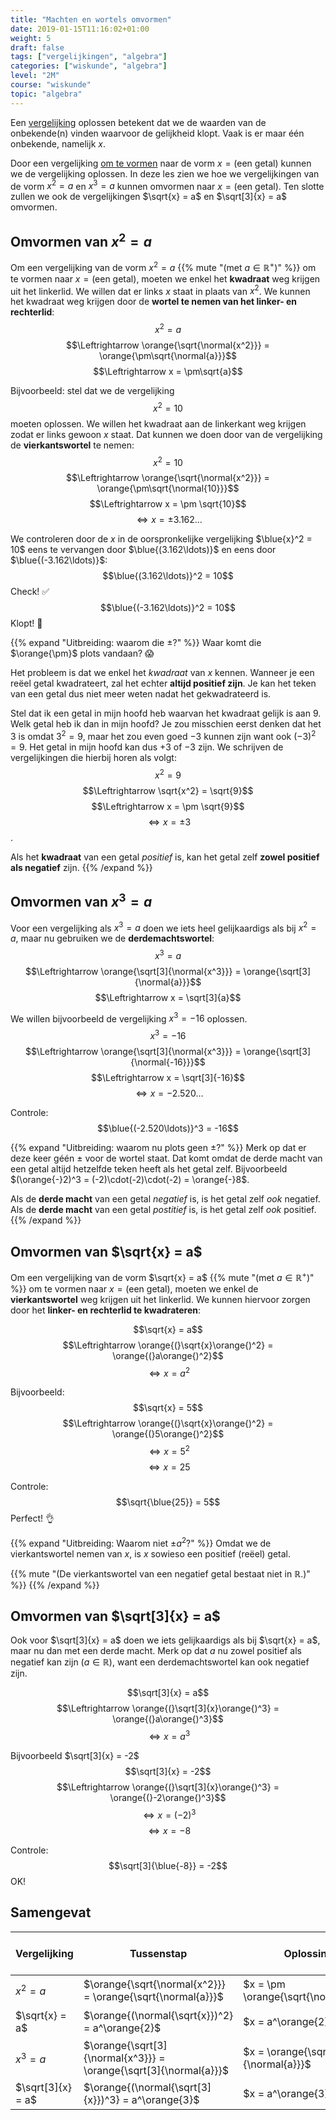 ```yaml
---
title: "Machten en wortels omvormen"
date: 2019-01-15T11:16:02+01:00
weight: 5
draft: false
tags: ["vergelijkingen", "algebra"]
categories: ["wiskunde", "algebra"]
level: "2M"
course: "wiskunde"
topic: "algebra"
---
```

Een [vergelijking](../intro) oplossen betekent dat we de waarden van de
onbekende(n) vinden waarvoor de gelijkheid klopt. Vaak is er maar één
onbekende, namelijk $x$.

Door een vergelijking [om te vormen](../omvormen) naar de vorm $x = \text{(een
getal)}$ kunnen we de vergelijking oplossen. In deze les zien we hoe we
vergelijkingen van de vorm $x^2 = a$ en $x^3 = a$ kunnen omvormen naar $x
= \text{(een getal)}$. Ten slotte zullen we ook de vergelijkingen $\sqrt{x} =
a$ en $\sqrt[3]{x} = a$ omvormen.

## Omvormen van $x^2 = a$
Om een vergelijking van de vorm $x^2 = a$ {{% mute "(met $a \in \mathbb{R}^+$)" %}} om te vormen naar $x = \text{(een getal)}$, moeten we enkel het **kwadraat** weg krijgen uit het linkerlid. We willen dat er links $x$ staat in plaats van $x^2$. We kunnen het kwadraat weg krijgen door de **wortel te nemen van het linker- en rechterlid**:
$$x^2 = a$$
$$\Leftrightarrow \orange{\sqrt{\normal{x^2}}} = \orange{\pm\sqrt{\normal{a}}}$$
$$\Leftrightarrow x = \pm\sqrt{a}$$

Bijvoorbeeld: stel dat we de vergelijking
$$x^2 = 10$$
moeten oplossen. We willen het kwadraat aan de linkerkant weg krijgen zodat er links gewoon $x$ staat. Dat kunnen we doen door van de vergelijking de **vierkantswortel** te nemen:
$$x^2 = 10$$
$$\Leftrightarrow \orange{\sqrt{\normal{x^2}}} = \orange{\pm\sqrt{\normal{10}}}$$
$$\Leftrightarrow x = \pm \sqrt{10}$$
$$\Leftrightarrow x = \pm 3.162\ldots$$


We controleren door de $x$ in de oorspronkelijke vergelijking $\blue{x}^2 = 10$ eens te vervangen door $\blue{(3.162\ldots)}$ en eens door $\blue{(-3.162\ldots)}$:
$$\blue{(3.162\ldots)}^2 = 10$$ Check! :white_check_mark:
$$\blue{(-3.162\ldots)}^2 = 10$$
Klopt! :facepunch:

{{% expand "Uitbreiding: waarom die $\pm$?" %}}
Waar komt die $\orange{\pm}$ plots vandaan? :scream:

Het probleem is dat we enkel het *kwadraat* van $x$ kennen. Wanneer je een
reëel getal kwadrateert, zal het echter **altijd positief zijn**. Je kan het
teken van een getal dus niet meer weten nadat het gekwadrateerd is.

Stel dat ik een getal in mijn hoofd heb waarvan het kwadraat gelijk is aan $9$.
Welk getal heb ik dan in mijn hoofd? Je zou misschien eerst denken dat het $3$
is omdat $3^2 = 9$, maar het zou even goed $-3$ kunnen zijn want ook
$(-3)^2=9$. Het getal in mijn hoofd kan dus $+3$ of $-3$ zijn. We schrijven de
vergelijkingen die hierbij horen als volgt:
$$x^2 = 9$$
$$\Leftrightarrow \sqrt{x^2} = \sqrt{9}$$
$$\Leftrightarrow x = \pm \sqrt{9}$$
$$\Leftrightarrow x=\pm 3$$.

Als het **kwadraat** van een getal *positief* is, kan het getal zelf **zowel
positief als negatief** zijn.
{{% /expand %}}

## Omvormen van $x^3 = a$
Voor een vergelijking als $x^3 = a$ doen we iets heel gelijkaardigs als bij
$x^2 = a$, maar nu gebruiken we de **derdemachtswortel**:
$$x^3 = a$$
$$\Leftrightarrow \orange{\sqrt[3]{\normal{x^3}}} = \orange{\sqrt[3]{\normal{a}}}$$
$$\Leftrightarrow x = \sqrt[3]{a}$$

We willen bijvoorbeeld de vergelijking $x^3 = -16$ oplossen.
$$x^3 = -16$$
$$\Leftrightarrow \orange{\sqrt[3]{\normal{x^3}}} = \orange{\sqrt[3]{\normal{-16}}}$$
$$\Leftrightarrow x = \sqrt[3]{-16}$$
$$\Leftrightarrow x = -2.520\ldots$$

Controle:
$$\blue{(-2.520\ldots)}^3 = -16$$

{{% expand "Uitbreiding: waarom nu plots geen $\pm$?" %}}
Merk op dat er deze keer géén $\pm$ voor de wortel staat. Dat komt omdat de
derde macht van een getal altijd hetzelfde teken heeft als het getal
zelf. Bijvoorbeeld $(\orange{-}2)^3 = (-2)\cdot(-2)\cdot(-2) = \orange{-}8$.

Als de **derde macht** van een getal *negatief* is, is het getal zelf *ook*
negatief.  Als de **derde macht** van een getal *postitief* is, is het getal
zelf *ook* positief.
{{% /expand %}}

## Omvormen van $\sqrt{x} = a$
Om een vergelijking van de vorm $\sqrt{x} = a$
{{% mute "(met $a \in \mathbb{R}^+$)" %}}
om te vormen naar $x = \text{(een getal)}$, moeten we enkel
de **vierkantswortel** weg krijgen uit het linkerlid. We kunnen hiervoor zorgen
door het **linker- en rechterlid te kwadrateren**:

$$\sqrt{x} = a$$
$$\Leftrightarrow \orange{(}\sqrt{x}\orange{)^2} = \orange{(}a\orange{)^2}$$
$$\Leftrightarrow x = a^2$$

Bijvoorbeeld:
$$\sqrt{x} = 5$$
$$\Leftrightarrow \orange{(}\sqrt{x}\orange{)^2} = \orange{(}5\orange{)^2}$$
$$\Leftrightarrow x = 5^2$$
$$\Leftrightarrow x = 25$$

Controle:
$$\sqrt{\blue{25}} = 5$$
Perfect! :ok_hand:

{{% expand "Uitbreiding: Waarom niet $\pm a^2$?" %}}
Omdat we de vierkantswortel nemen van $x$, is $x$ sowieso een positief (reëel)
getal.

{{% mute "(De vierkantswortel van een negatief getal bestaat niet in $\mathbb{R}$.)" %}}
{{% /expand %}}

## Omvormen van $\sqrt[3]{x} = a$
Ook voor $\sqrt[3]{x} = a$ doen we iets gelijkaardigs als bij $\sqrt{x} = a$,
maar nu dan met een derde macht. Merk op dat $a$ nu zowel positief als negatief
kan zijn ($a \in \mathbb{R}$), want een derdemachtswortel kan ook negatief zijn.

$$\sqrt[3]{x} = a$$
$$\Leftrightarrow \orange{(}\sqrt[3]{x}\orange{)^3} = \orange{(}a\orange{)^3}$$
$$\Leftrightarrow x = a^3$$

Bijvoorbeeld $\sqrt[3]{x} = -2$
$$\sqrt[3]{x} = -2$$
$$\Leftrightarrow \orange{(}\sqrt[3]{x}\orange{)^3} = \orange{(}-2\orange{)^3}$$
$$\Leftrightarrow x = (-2)^3$$
$$\Leftrightarrow x = -8$$

Controle:
$$\sqrt[3]{\blue{-8}} = -2$$
OK!

## Samengevat
| Vergelijking      | Tussenstap                                                              | Oplossing                            | {{% mute "Voorwaarden" %}}                                |
|-------------------|-------------------------------------------------------------------------|--------------------------------------|-----------------------------------------------------------|
| $x^2 = a$         | $\orange{\sqrt{\normal{x^2}}} = \orange{\sqrt{\normal{a}}}$             | $x = \pm \orange{\sqrt{\normal{a}}}$ | {{% mute "$a \in \mathbb{R}^+$" %}}                       |
| $\sqrt{x} = a$    | $\orange{(\normal{\sqrt{x}})^2} = a^\orange{2}$                         | $x = a^\orange{2}$                   | {{% mute "$a \in \mathbb{R}^+$" %}}                       |
| $x^3 = a$         | $\orange{\sqrt[3]{\normal{x^3}}} = \orange{\sqrt[3]{\normal{a}}}$       | $x = \orange{\sqrt[3]{\normal{a}}}$  | {{% mute "$a \in \mathbb{R}$" %}}                         |
| $\sqrt[3]{x} = a$ | $\orange{(\normal{\sqrt[3]{x}})^3} = a^\orange{3}$                      | $x = a^\orange{3}$                   | {{% mute "$a \in \mathbb{R}$" %}}                         |
